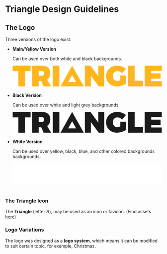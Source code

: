 # Triangle Design Guidelines

## The Logo
Three versions of the logo exist:

<ul>
    <li>
        <strong>Main/Yellow Version</strong>
        <p>Can be used over both white and black backgrounds.</p>
        <img src="assets/logo/Logo-Yellow.svg">
        <br><br>
    </li>
    <li>
        <strong>Black Version</strong>
        <p>Can be used over white and light grey backgrounds.</p>
        <img src="assets/logo/Logo-Black.svg">
        <br><br>
    </li>
    <li>
        <strong>White Version</strong>
        <p>Can be used over yellow, black, blue, and other colored backgrounds backgrounds.</p>
        <img src="assets/logo/Logo-White.svg">
        <br><br>
    </li>
</ul>

### The Triangle Icon
The **Triangle** (letter *A*), may be used as an icon or favicon. (Find assets <a href="assets/logo/icon/">here</a>)

### Logo Variations
The logo was designed as a **logo system**, which means it can be modified to suit certain topic, for example, Christmas.
